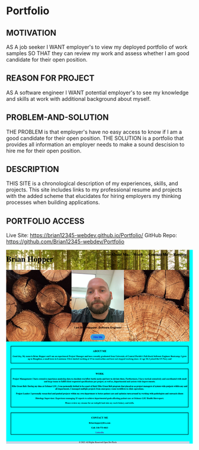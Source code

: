 # Portfolio
## MOTIVATION
AS A job seeker
I WANT employer's to view my deployed portfolio of work samples
SO THAT they can review my work and assess whether I am good candidate for their open position.

## REASON FOR PROJECT
AS A software engineer
I WANT potential employer's to see my knowledge and skills at work with additional background about myself.

## PROBLEM-AND-SOLUTION
THE PROBLEM is that employer's have no easy access to know if I am a good candidate for their open position.
THE SOLUTION is a portfolio that provides all information an employer needs to make a sound descision to hire me for their open position.

## DESCRIPTION
THIS SITE is a chronological description of my experiences, skills, and projects. This site includes links to my professional resume and projects with the added scheme that elucidates for hiring employers my thinking processes when building applications.

## PORTFOLIO ACCESS
Live Site:
https://brian12345-webdev.github.io/Portfolio/
GitHub Repo:
https://github.com/Brian12345-webdev/Portfolio

![Alt text](image.png)
